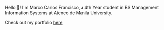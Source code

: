 Hello 👋! I'm Marco Carlos Francisco, a 4th Year student in BS Management Information Systems at Ateneo de Manila University. 

Check out my portfolio <a href="https://marco-francisco.netlify.app/" target="_blank">here</a> 
